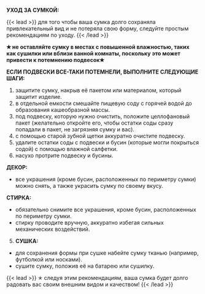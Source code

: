 **УХОД ЗА СУМКОЙ:**


{{< lead >}}
для того чтобы ваша сумка долго сохраняла привлекательный вид и не потеряла свою форму, следуйте простым рекомендациям по уходу.
{{< /lead >}}

**✭ не оставляйте сумку в местах с повышенной влажностью, таких как сушилки или вблизи ванной комнаты, поскольку это может привести к потемнению подвесок✭**




**ЕСЛИ ПОДВЕСКИ ВСЕ-ТАКИ ПОТЕМНЕЛИ, ВЫПОЛНИТЕ СЛЕДУЮЩИЕ ШАГИ:**

   1. защитите сумку, накрыв её пакетом или материалом, который защитит изделие.
   2. в отдельной емкости смешайте пищевую соду с горячей водой до образования кашеобразной массы.
   3. под подвеску, которую нужно очистить, положите целлофановый пакет (желательно откройте его, чтобы остатки соды сразу попадали в пакет, не загрязняя сумку и вас).
   4. с помощью старой зубной щетки аккуратно очистите подвеску.
   5. удалите остатки соды с подвески и бусин (которые могли покрыться содой) с помощью влажной салфетки.
   6. насухо протрите подвеску и бусины.


**ДЕКОР:**
   - все украшения (кроме бусин, расположенных по периметру сумки) можно снять, а также украсить сумку по своему вкусу.

**СТИРКА:**
   - обязательно снимите все украшения, кроме бусин, расположенных по периметру сумки.
   - стирку проводите вручную, аккуратно избегая сильных механических воздействий.

5. **СУШКА:**
- для сохранения формы при сушке набейте сумку тканью (например, футболкой или носками).
- сушите сумку, положив её на батарею или сушилку.

{{< lead >}}
✭ следуя этим рекомендациям, ваша сумка будет долго радовать вас своим внешним видом и качеством!
{{< /lead >}}
